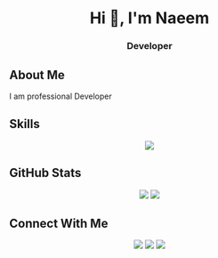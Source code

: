 <h1 align="center">Hi 👋, I'm Naeem</h1>

<h3 align="center">Developer</h3>

## About Me

I am professional Developer

## Skills

<p align="center">
  <img src="https://skillicons.dev/icons?i=javascript,typescript,python,java,cpp,nuxt,flask,spring,svelte,sqlite,redis,heroku,vercel,mysql,postgresql,azure,gcp,aws,mongodb,nodejs" />
</p>

## GitHub Stats

<p align="center">
  <img src="https://github-readme-stats.vercel.app/api?username=thisnaeem&show_icons=true&theme=tokyonight" />
  <img src="https://github-readme-streak-stats.herokuapp.com/?user=thisnaeem&theme=tokyonight" />
</p>

## Connect With Me

<p align="center">
  <a href="https://github.com/thisnaeem"><img src="https://img.shields.io/badge/GitHub-100000?style=for-the-badge&logo=github&logoColor=white" /></a>
  <a href="thisnaeem"><img src="https://img.shields.io/badge/LinkedIn-0077B5?style=for-the-badge&logo=linkedin&logoColor=white" /></a>
  <a href="https://twitter.com/thisnaeem"><img src="https://img.shields.io/badge/Twitter-1DA1F2?style=for-the-badge&logo=twitter&logoColor=white" /></a>
</p>
